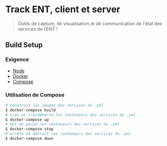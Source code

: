 # Track ENT, client et server

> Outils de capture, de visualisation et de communication de l'état des services de l'ENT !

## Build Setup

### Exigence

- [Node](https://nodejs.org/)
- [Docker](https://www.docker.com/)
- [Compose](https://docs.docker.com/compose/)

### Utilisation de Compose

```bash
# construit les images des services du .yml
$ docker-compose build
# crée et (re)démarre les conteneurs des services du .yml
$ docker-compose up
# met en pause les conteneurs des services du .yml
$ docker-compose stop
# arrête et détruit les conteneurs des services du .yml
$ docker-compose down
```
